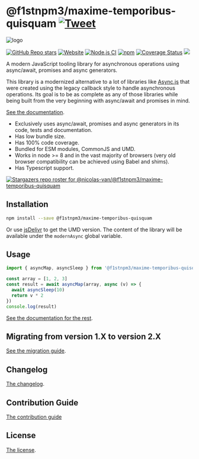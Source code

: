 # @f1stnpm3/maxime-temporibus-quisquam [![Tweet](https://img.shields.io/twitter/url/http/shields.io.svg?style=social)](https://twitter.com/intent/tweet?text=Meet%20this%20awesome%20library&url=https://github.com/f1stnpm3/maxime-temporibus-quisquam&via=nicolasvanhoren&hashtags=javascript,asyncawait,async,libraries,programming)

![logo](https://github.com/f1stnpm3/maxime-temporibus-quisquam/raw/master/img/facebook_cover_photo_2_680.png)

[![GitHub Repo stars](https://img.shields.io/github/stars/nicolas-van/@f1stnpm3/maxime-temporibus-quisquam?style=social)](https://github.com/f1stnpm3/maxime-temporibus-quisquam/stargazers) [![Website](https://img.shields.io/website.svg?url=http%3A%2F%2Fnicolas-van.github.io%2F@f1stnpm3/maxime-temporibus-quisquam)](https://nicolas-van.github.io/@f1stnpm3/maxime-temporibus-quisquam)
[![Node.js CI](https://github.com/f1stnpm3/maxime-temporibus-quisquam/workflows/Node.js%20CI/badge.svg)](https://github.com/f1stnpm3/maxime-temporibus-quisquam/actions) [![npm](https://img.shields.io/npm/v/@f1stnpm3/maxime-temporibus-quisquam)](https://www.npmjs.com/package/@f1stnpm3/maxime-temporibus-quisquam) [![Coverage Status](https://coveralls.io/repos/github/nicolas-van/@f1stnpm3/maxime-temporibus-quisquam/badge.svg?branch=master)](https://coveralls.io/github/nicolas-van/@f1stnpm3/maxime-temporibus-quisquam?branch=master) [![](https://data.jsdelivr.com/v1/package/npm/@f1stnpm3/maxime-temporibus-quisquam/badge)](https://www.jsdelivr.com/package/npm/@f1stnpm3/maxime-temporibus-quisquam)

A modern JavaScript tooling library for asynchronous operations using async/await, promises and async generators.

This library is a modernized alternative to a lot of libraries like [Async.js](https://caolan.github.io/async/v3/) that were created using the legacy callback style to handle asynchronous operations. Its goal is to be as complete as any of those libraries while being built from the very beginning with async/await and promises in mind.

[See the documentation](https://nicolas-van.github.io/@f1stnpm3/maxime-temporibus-quisquam).

* Exclusively uses async/await, promises and async generators in its code, tests and documentation.
* Has low bundle size.
* Has 100% code coverage.
* Bundled for ESM modules, CommonJS and UMD.
* Works in node >= 8 and in the vast majority of browsers (very old browser compatibility can be achieved using Babel and shims).
* Has Typescript support.

[![Stargazers repo roster for @nicolas-van/@f1stnpm3/maxime-temporibus-quisquam](https://reporoster.com/stars/nicolas-van/@f1stnpm3/maxime-temporibus-quisquam)](https://github.com/f1stnpm3/maxime-temporibus-quisquam/stargazers)

## Installation

```bash
npm install --save @f1stnpm3/maxime-temporibus-quisquam
```

Or use [jsDelivr](https://www.jsdelivr.com/package/npm/@f1stnpm3/maxime-temporibus-quisquam) to get the UMD version. The content of the library will be available under the `modernAsync` global variable.

## Usage

```javascript
import { asyncMap, asyncSleep } from '@f1stnpm3/maxime-temporibus-quisquam'

const array = [1, 2, 3]
const result = await asyncMap(array, async (v) => {
  await asyncSleep(10)
  return v * 2
})
console.log(result)
```

[See the documentation for the rest](https://nicolas-van.github.io/@f1stnpm3/maxime-temporibus-quisquam).

## Migrating from version 1.X to version 2.X

[See the migration guide](https://github.com/f1stnpm3/maxime-temporibus-quisquam/blob/master/version-1-to-2-guide.md).

## Changelog

[The changelog](https://github.com/f1stnpm3/maxime-temporibus-quisquam/blob/master/CHANGELOG.md).

## Contribution Guide

[The contribution guide](https://github.com/f1stnpm3/maxime-temporibus-quisquam/blob/master/CONTRIBUTING.md)

## License

[The license](https://github.com/f1stnpm3/maxime-temporibus-quisquam/blob/master/LICENSE.md).
